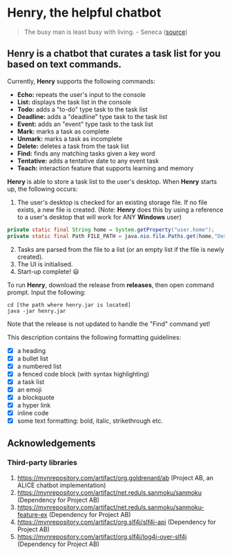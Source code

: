 # Henry, the helpful chatbot

> The busy man is least busy with living. -
> Seneca ([source](https://www.goodreads.com/quotes/9840711-there-is-nothing-the-busy-man-is-less-busied-with#:~:text=%E2%80%9CThere%20is%20nothing%20the%20busy%20man%20is%20less%20busied%20with,that%20is%20harder%20to%20learn.%E2%80%9D))

## **Henry** is a chatbot that curates a task list for you based on text commands.

Currently, **Henry** supports the following commands:

- **Echo:** repeats the user's input to the console
- **List:** displays the task list in the console
- **Todo:** adds a "to-do" type task to the task list
- **Deadline:** adds a "deadline" type task to the task list
- **Event:** adds an "event" type task to the task list
- **Mark:** marks a task as complete
- **Unmark:** marks a task as incomplete
- **Delete:** deletes a task from the task list
- **Find:** finds any matching tasks given a key word
- **Tentative:** adds a tentative date to any event task 
- **Teach:** interaction feature that supports learning and memory

**Henry** is able to store a task list to the user's desktop. When **Henry** starts up, the following occurs:

1. The user's desktop is checked for an existing storage file. If no file exists, a new file is created.
   (Note: **Henry** does this by using a reference to a user's desktop that will work for ANY **Windows** user)

```java
private static final String home = System.getProperty("user.home");
private static final Path FILE_PATH = java.nio.file.Paths.get(home,"Desktop","henry.txt");
```

2. Tasks are parsed from the file to a list (or an empty list if the file is newly created).
3. The UI is initialised.
4. Start-up complete! 😃

To run **Henry**, download the release from **releases**, then open command prompt. Input the following:

```
cd [the path where henry.jar is located]
java -jar henry.jar
```

Note that the release is not updated to handle the "Find" command yet!

This description contains the following formatting guidelines:

- [x] a heading
- [x] a bullet list
- [x] a numbered list
- [x] a fenced code block (with syntax highlighting)
- [x] a task list
- [x] an emoji
- [x] a blockquote
- [x] a hyper link
- [x] inline code
- [x] some text formatting: bold, italic, strikethrough etc.

## **Acknowledgements**

### **Third-party libraries**

1) https://mvnrepository.com/artifact/org.goldrenard/ab (Project AB, an ALICE chatbot implementation)
2) https://mvnrepository.com/artifact/net.reduls.sanmoku/sanmoku (Dependency for Project AB)
3) https://mvnrepository.com/artifact/net.reduls.sanmoku/sanmoku-feature-ex (Dependency for Project AB)
4) https://mvnrepository.com/artifact/org.slf4j/slf4j-api (Dependency for Project AB)
5) https://mvnrepository.com/artifact/org.slf4j/log4j-over-slf4j (Dependency for Project AB)
